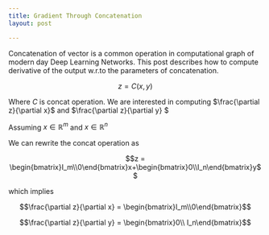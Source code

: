```yaml
---
title: Gradient Through Concatenation
layout: post

---
```


Concatenation of vector is a common operation in computational graph of modern day Deep Learning Networks. This post describes how to compute derivative of the output w.r.to the parameters of concatenation.

$$ z = C(x,y)$$

Where $C$ is concat operation. We are interested in computing $\frac{\partial z}{\partial x}$ and $\frac{\partial z}{\partial y} $

Assuming $x\in \mathbb{R}^m$ 
  and $x\in \mathbb{R}^n$ 

  We can rewrite the concat operation as

$$z = \begin{bmatrix}I_m\\0\end{bmatrix}x+\begin{bmatrix}0\\I_n\end{bmatrix}y$$

which implies

$$\frac{\partial z}{\partial x} = \begin{bmatrix}I_m\\0\end{bmatrix}$$

$$\frac{\partial z}{\partial y} = \begin{bmatrix}0\\ I_n\end{bmatrix}$$
